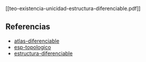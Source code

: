 [[teo-existencia-unicidad-estructura-diferenciable.pdf]]

## Referencias
- [atlas-diferenciable](./atlas-diferenciable.md)
- [esp-topologico](./esp-topologico.md)
- [estructura-diferenciable](./estructura-diferenciable.md)
